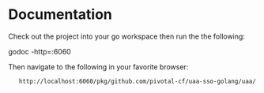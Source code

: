 # Documentation
  
Check out the project into your go workspace then run the the following:

  godoc -http=:6060
  
Then navigate to the following in your favorite browser:
       
       http://localhost:6060/pkg/github.com/pivotal-cf/uaa-sso-golang/uaa/
